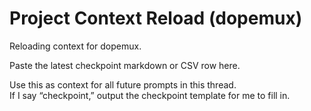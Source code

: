# Project Context Reload (dopemux)

Reloading context for dopemux.

Paste the latest checkpoint markdown or CSV row here.

Use this as context for all future prompts in this thread.  
If I say “checkpoint,” output the checkpoint template for me to fill in.
